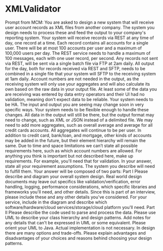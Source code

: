 # XMLValidator

<p>Prompt from MCM: You are asked to design a new system that will receive user account records as XML files from another company. The system you design needs to process these and feed the output to your company's reporting system.
Your system will receive records via REST at any time of day, one record at a time. Each record contains all accounts for a single user. There will be at most 100 accounts per user and a maximum of 100,000 users per day. The REST service needs to handle a maximum of 100 messages, each with one user record, per second. Any records not sent via REST, will be sent via a single batch file via FTP at 2am daily. All output for the day, both for records received via REST and SFTP, needs to be combined in a single file that your system will SFTP to the receiving system at 1am daily. Account numbers are not needed in the output, as the receiving system will only use your aggregates and will also calculate its own based on the raw data in your output file.
At least some of the data you are receiving was entered by data entry operators and their UI had no validation, meaning don't expect data to be reliable.
Your system needs to be HA.
The input and output you are seeing may change soon in very specific ways. Your system needs to be flexible enough to handle these changes. All data in the output will still be there, but the output format may need to change, such as XML or JSON instead of a delimited file. We may need to add more aggregates, such as overall average and average for all credit cards accounts. All aggregates will continue to be per user. In addition to credit card, bank/loan, and mortgage, other kinds of accounts may be added in the future, but their element hierarchy will remain the same.
Due to time and space limitations we can’t state all possible requirements here, such as which account numbers are allowed. For anything you think is important but not described here, make up requirements. For example, you'll need that for validation. In your answer, state all your requirement assumptions. The system you describe will need to fulfill them.
Your answer will be composed of two parts:
Part I
Please describe and diagram your overall system design. Real world design documents may leave out specifics like validation/verification, error handling, logging, performance considerations, which specific libraries and frameworks you'll need, and other details. Since this is part of an interview, please include these and any other details you've considered. For your service, include in the diagram and describe which software/hardware/cloud services/storage/cloud platform you'll need.
Part II
Please describe the code used to parse and process the data. Please use UML to describe your class hierarchy and design patterns. Add notes for any details that can't be expressed in UML or some equivalent. Please orient your UML to Java. Actual implementation is not necessary.
In design there are many options and trade-offs. Please explain advantages and disadvantages of your choices and reasons behind choosing your design patterns.</p>
